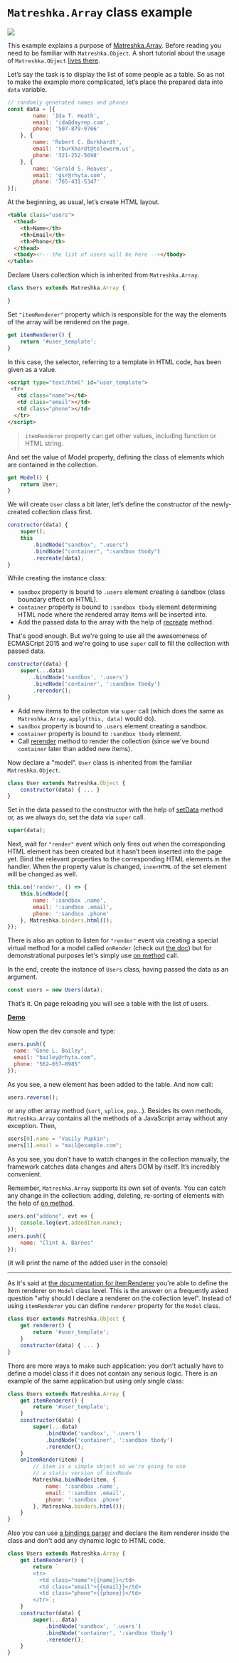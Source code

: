 # ``Matreshka.Array`` class example

![](assets/table-screenshot.png)

This example explains a purpose of [Matreshka.Array](https://matreshka.io/#!Matreshka.Array). Before reading you need to be familiar with ``Matreshka.Object``. A short tutorial about the usage of ``Matreshka.Object``  [lives there](https://github.com/matreshkajs/examples/tree/master/matreshka-object).

Let’s say the task is to display the list of some people as a table. So as not to make the example more complicated, let’s place the prepared data into ``data`` variable.

```js
// randomly generated names and phones
const data = [{
        name: 'Ida T. Heath',
        email: 'ida@dayrep.com',
        phone: '507-879-9766'
    }, {
        name: 'Robert C. Burkhardt',
        email: 'rburkhardt@teleworm.us',
        phone: '321-252-5698'
    }, {
        name: 'Gerald S. Reaves',
        email: 'gsr@rhyta.com',
        phone: '765-431-5347'
}];
```

At the beginning, as usual, let’s create HTML layout.

```html
<table class="users">
  <thead>
    <th>Name</th>
    <th>Email</th>
    <th>Phone</th>
  </thead>
  <tbody><!-- the list of users will be here --></tbody>
</table>
```

Declare Users collection which is inherited from ``Matreshka.Array``.

```js
class Users extends Matreshka.Array {

}
```

Set ``"itemRenderer"`` property which is responsible for the way the elements of the array will be rendered on the page.

```js
get itemRenderer() {
    return '#user_template';
}
```

In this case, the selector, referring to a template in HTML code, has been given as a value.

```html
<script type="text/html" id="user_template">
 <tr>
   <td class="name"></td>
   <td class="email"></td>
   <td class="phone"></td>
  </tr>
</script>
```

> ``itemRenderer`` property can get other values, including function or HTML string.

And set the value of Model property, defining the class of elements which are contained in the collection.

```js
get Model() {
    return User;
}
```

We will create ``User`` class a bit later, let’s define the constructor of the newly-created collection class first.

```js
constructor(data) {
    super();
    this
        .bindNode("sandbox", ".users")
        .bindNode("container", ":sandbox tbody")
        .recreate(data);
}
```

While creating the instance class:

- ``sandbox`` property is bound to ``.users`` element creating a sandbox (class boundary effect on HTML).
- ``container`` property is bound to ``:sandbox tbody`` element determining HTML node where the rendered array items will be inserted into.
- Add the passed data to the array with the help of [recreate](https://matreshka.io/#!Matreshka.Array-recreate) method.

That's good enough. But we're going to use all the awesomeness of ECMASCript 2015 and we're going to use ``super`` call to fill the collection with passed data.

```js
constructor(data) {
    super(...data)
        .bindNode('sandbox', '.users')
        .bindNode('container', ':sandbox tbody')
        .rerender();
}
```
- Add new items to the collecton via ``super`` call (which does the same as ``Matreshka.Array.apply(this, data)`` would do).
- ``sandbox`` property is bound to ``.users`` element creating a sandbox.
- ``container`` property is bound to ``:sandbox tbody`` element.
- Call [rerender](https://matreshka.io/#!Matreshka.Array-rerender) method to render the collection (since we've bound ``container`` later than added new items).

Now declare a "model". ``User`` class is inherited from the familiar ``Matreshka.Object``.

```js
class User extends Matreshka.Object {
    constructor(data) { ... }
}
```

Set in the data passed to the constructor with the help of [setData](https://matreshka.io/#!Matreshka.Object-setData) method or, as we always do, set the data via ``super`` call.

```js
super(data);
```

Next, wait for ``"render"`` event which only fires out when the corresponding HTML element has been created but it hasn’t been inserted into the page yet. Bind the relevant properties to the corresponding HTML elements in the handler. When the property value is changed, ``innerHTML`` of the set element will be changed as well.

```js
this.on('render', () => {
    this.bindNode({
        name: ':sandbox .name',
        email: ':sandbox .email',
        phone: ':sandbox .phone'
    }, Matreshka.binders.html());
});
```

There is also an option to listen for ``"render"`` event via creating a special virtual method for a model called ``onRender`` (check out [the doc](https://matreshka.io/#!Matreshka.Array-onItemRender)) but for demonstrational purposes let's simply use [on method](https://matreshka.io/#!Matreshka-on) call.

In the end, create the instance of ``Users`` class, having passed the data as an argument.

```js
const users = new Users(data);
```

That’s it. On page reloading you will see a table with the list of users.

[**Demo**](https://matreshkajs.github.io/examples/hello-world-array/)

Now open the dev console and type:
```js
users.push({
  name: "Gene L. Bailey",
  email: "bailey@rhyta.com",
  phone: "562–657–0985"
});
```

As you see, a new element has been added to the table. And now call:
```js
users.reverse();
```

or any other array method (``sort``, ``splice``, ``pop``...). Besides its own methods, ``Matreshka.Array`` contains all the methods of a JavaScript array without any exception. Then,

```js
users[0].name = "Vasily Pupkin";
users[1].email = "mail@example.com";
```

As you see, you don’t have to watch changes in the collection manually, the framework catches data changes and alters DOM by itself. It’s incredibly convenient.

Remember, ``Matreshka.Array`` supports its own set of events. You can catch any change in the collection: adding, deleting, re-sorting of elements with the help of [on method](https://matreshka.io/#!Matreshka-on).

```js
users.on("addone", evt => {
    console.log(evt.addedItem.name);
});
users.push({
    name: "Clint A. Barnes"
});
```

(it will print the name of the added user in the console)

-------------------------------

As it's said at [the documentation for itemRenderer](https://matreshka.io/#!Matreshka.Array-itemRenderer) you're able to define the item renderer on ``Model`` class level. This is the answer on a frequently asked question "why should I declare a renderer on the collection level". Instead of using ``itemRenderer`` you can define ``renderer`` property for the ``Model`` class.

```js
class User extends Matreshka.Object {
    get renderer() {
        return '#user_template';
    }
    constructor(data) { ... }
}
```


There are more ways to make such application: you don't actually have to define a model class if it does not contain any serious logic. There is an example of the same application but using only single class:

```js
class Users extends Matreshka.Array {
    get itemRenderer() {
        return '#user_template';
    }
    constructor(data) {
        super(...data)
            .bindNode('sandbox', '.users')
            .bindNode('container', ':sandbox tbody')
            .rerender();
    }
    onItemRender(item) {
        // item is a simple object so we're going to use
        // a static version of bindNode
        Matreshka.bindNode(item, {
            name: ':sandbox .name',
            email: ':sandbox .email',
            phone: ':sandbox .phone'
        }, Matreshka.binders.html());
    }
}
```

Also you can use [a bindings parser](https://matreshka.io/#!Matreshka-parseBindings) and declare the item renderer inside the class and don't add any dynamic logic to HTML code.

```js
class Users extends Matreshka.Array {
    get itemRenderer() {
        return `
        <tr>
          <td class="name">{{name}}</td>
          <td class="email">{{email}}</td>
          <td class="phone">{{phone}}</td>
        </tr>`;
    }
    constructor(data) {
        super(...data)
            .bindNode('sandbox', '.users')
            .bindNode('container', ':sandbox tbody')
            .rerender();
    }
}
```
